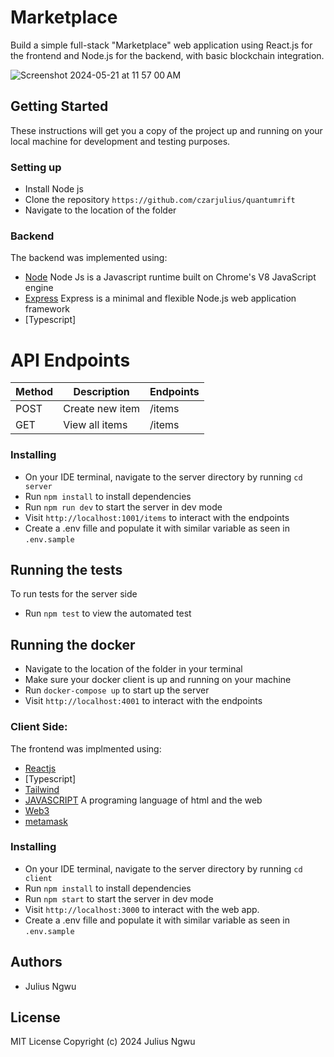 # Marketplace

Build a simple full-stack "Marketplace" web application using React.js for the frontend and Node.js for the backend, with basic blockchain integration.

![Screenshot 2024-05-21 at 11 57 00 AM](https://github.com/czarjulius/quantumrift/assets/23107014/be4c8169-5f3f-45a3-9faf-1e1030b103dc)


## Getting Started

These instructions will get you a copy of the project up and running on your local machine for development and testing purposes.

### Setting up

- Install Node js
- Clone the repository `https://github.com/czarjulius/quantumrift`
- Navigate to the location of the folder

### Backend

The backend was implemented using:

- [Node](https://nodejs.org/en/) Node Js is a Javascript runtime built on Chrome's V8 JavaScript engine
- [Express](https://expressjs.com/) Express is a minimal and flexible Node.js web application framework
- [Typescript]

# API Endpoints

| Method | Description     | Endpoints |
| ------ | --------------- | --------- |
| POST   | Create new item | /items    |
| GET    | View all items  | /items    |

### Installing

- On your IDE terminal, navigate to the server directory by running `cd server`
- Run `npm install` to install dependencies
- Run `npm run dev` to start the server in dev mode
- Visit `http://localhost:1001/items` to interact with the endpoints
- Create a .env fille and populate it with similar variable as seen in `.env.sample`

## Running the tests

To run tests for the server side

- Run `npm test` to view the automated test

## Running the docker

- Navigate to the location of the folder in your terminal
- Make sure your docker client is up and running on your machine
- Run `docker-compose up` to start up the server
- Visit `http://localhost:4001` to interact with the endpoints

### Client Side:

The frontend was implmented using:

- [Reactjs](https://legacy.reactjs.org/)
- [Typescript]
- [Tailwind](https://tailwindcss.com/)
- [JAVASCRIPT](https://www.javascript.com/) A programing language of html and the web
- [Web3]()
- [metamask](https://metamask.io/)

### Installing

- On your IDE terminal, navigate to the server directory by running `cd client`
- Run `npm install` to install dependencies
- Run `npm start` to start the server in dev mode
- Visit `http://localhost:3000` to interact with the web app.
- Create a .env fille and populate it with similar variable as seen in `.env.sample`

## Authors

- Julius Ngwu

## License

MIT License
Copyright (c) 2024 Julius Ngwu
